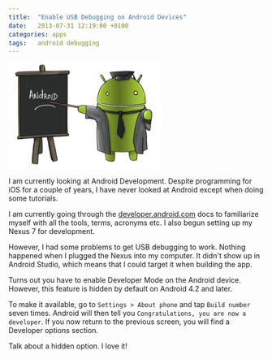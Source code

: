 ```yaml
---
title:  "Enable USB Debugging on Android Devices"
date: 	2013-07-31 12:19:00 +0100
categories: apps
tags: 	android debugging
---
```



![Image of an Android teacher](/assets/img/blog/2013-08-05-android.png)


I am currently looking at Android Development. Despite programming for iOS for a
couple of years, I have never looked at Android except when doing some tutorials.

I am currently going through the [developer.android.com](http://developer.android.com)
docs to familiarize myself with all the tools, terms, acronyms etc. I also begun
setting up my Nexus 7 for development.

However, I had some problems to get USB debugging to work. Nothing happened when
I plugged the Nexus into my computer. It didn't show up in Android Studio, which
means that I could target it when building the app.

Turns out you have to enable Developer Mode on the Android device. However, this
feature is hidden by default on Android 4.2 and later.

To make it available, go to `Settings > About phone` and tap `Build number` seven
times. Android will then tell you `Congratulations, you are now a developer`. If
you now return to the previous screen, you will find a Developer options section.

Talk about a hidden option. I love it!